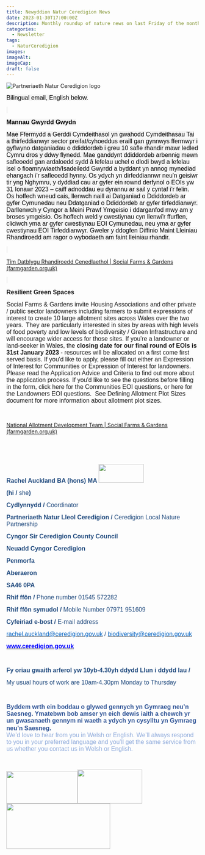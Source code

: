 ```yaml
---
title: Newyddion Natur Ceredigion News
date: 2023-01-30T17:00:00Z
description: Monthly roundup of nature news on last Friday of the month
categories: 
  - Newsletter
tags: 
  - NaturCeredigion
images: 
imageAlt: 
imageCap: 
draft: false
---
```


![Partneriaeth Natur Ceredigion logo](https://res.cloudinary.com/naturceredigion/image/upload/v1720616218/logo-newsletter.png)

<p class=MsoNormal><span class=rynqvb><span style='font-size:12.0pt;font-family:"Arial",sans-serif;color:black;background:whitesmoke'>Bilingual email, English below.<o:p></o:p></span></span></p><p class=MsoNormal><span class=rynqvb><span style='font-size:12.0pt;font-family:"Arial",sans-serif;color:black;background:whitesmoke'><o:p>&nbsp;</o:p></span></span></p><p class=MsoNormal><span class=rynqvb><b><span style='font-size:12.0pt;font-family:"Arial",sans-serif;color:black;background:whitesmoke'>Mannau Gwyrdd Gwydn <o:p></o:p></span></b></span></p><p class=MsoNormal><span class=rynqvb><span style='font-size:12.0pt;font-family:"Arial",sans-serif;color:black;background:whitesmoke'>Mae Ffermydd a Gerddi Cymdeithasol yn gwahodd Cymdeithasau Tai a thirfeddianwyr sector preifat/cyhoeddus eraill gan gynnwys ffermwyr i gyflwyno datganiadau o ddiddordeb i greu 10 safle rhandir mawr ledled Cymru dros y ddwy flynedd.</span></span><span style='font-size:12.0pt;font-family:"Arial",sans-serif;color:black;background:whitesmoke'> <span class=rynqvb>Mae ganddynt ddiddordeb arbennig mewn safleoedd gan ardaloedd sydd â lefelau uchel o dlodi bwyd a lefelau isel o fioamrywiaeth/Isadeiledd Gwyrdd a byddant yn annog mynediad ehangach i’r safleoedd hynny.</span> <span class=rynqvb>Os ydych yn dirfeddiannwr neu’n geisiwr tir yng Nghymru, y dyddiad cau ar gyfer ein rownd derfynol o EOIs yw 31 Ionawr 2023 – caiff adnoddau eu dyrannu ar sail y cyntaf i’r felin.</span> <span class=rynqvb>Os hoffech wneud cais, llenwch naill ai Datganiad o Ddiddordeb ar gyfer Cymunedau neu Ddatganiad o Ddiddordeb ar gyfer tirfeddianwyr.</span> <span class=rynqvb>Darllenwch y Cyngor a Meini Prawf Ymgeisio i ddarganfod mwy am y broses ymgeisio.</span> <span class=rynqvb>Os hoffech weld y cwestiynau cyn llenwi'r ffurflen, cliciwch yma ar gyfer cwestiynau EOI Cymunedau, neu yma ar gyfer cwestiynau EOI Tirfeddianwyr.</span> <span class=rynqvb>Gweler y ddogfen Diffinio Maint Lleiniau Rhandiroedd am ragor o wybodaeth am faint lleiniau rhandir.<o:p></o:p></span></span></p><p class=MsoNormal><span class=rynqvb><span style='font-size:12.0pt;font-family:"Arial",sans-serif;color:black;background:whitesmoke'><o:p>&nbsp;</o:p></span></span></p><p class=MsoNormal><a href="https://www.farmgarden.org.uk/resilient-green-spaces/tim-datblygu-rhandiroedd-cenedlaethol">Tîm Datblygu Rhandiroedd Cenedlaethol | Social Farms &amp; Gardens (farmgarden.org.uk)</a><span class=rynqvb><span style='font-size:12.0pt;font-family:"Arial",sans-serif;color:black;background:whitesmoke'><o:p></o:p></span></span></p><p class=MsoNormal><span class=rynqvb><span style='font-size:12.0pt;font-family:"Arial",sans-serif;color:black;background:whitesmoke'><o:p>&nbsp;</o:p></span></span></p><p class=MsoNormal><b><span style='font-size:12.0pt;font-family:"Arial",sans-serif'>Resilient Green Spaces<o:p></o:p></span></b></p><p class=MsoNormal><span style='font-size:12.0pt;font-family:"Arial",sans-serif'>Social Farms &amp; Gardens invite Housing Associations and other private / public sector landowners including farmers to submit expressions of interest to create 10 large allotment sites across Wales over the two years.  They are particularly interested in sites by areas with high levels of food poverty and low levels of biodiversity / Green Infrastructure and will encourage wider access for those sites. If you’re a landowner or land-seeker in Wales, the <b>closing date for our final round of EOIs is 31st January 2023</b> - resources will be allocated on a first come first served basis. If you'd like to apply, please fill out either an Expression of Interest for Communities or Expression of Interest for landowners. Please read the Application Advice and Criteria to find out more about the application process. If you'd like to see the questions before filling in the form, click here for the Communities EOI questions, or here for the Landowners EOI questions.  See Defining Allotment Plot Sizes document for more information about allotment plot sizes.<o:p></o:p></span></p><p class=MsoNormal><span style='font-size:12.0pt;font-family:"Arial",sans-serif'><o:p>&nbsp;</o:p></span></p><p class=MsoNormal><a href="https://www.farmgarden.org.uk/resilient-green-spaces/national-allotment-development-team">National Allotment Development Team | Social Farms &amp; Gardens (farmgarden.org.uk)</a><span class=rynqvb><span style='font-size:12.0pt;font-family:"Arial",sans-serif;color:black;background:whitesmoke'><o:p></o:p></span></span></p><p class=MsoNormal><span style='font-size:12.0pt;font-family:"Arial",sans-serif'><o:p>&nbsp;</o:p></span></p><p class=MsoNormal><o:p>&nbsp;</o:p></p><p class=MsoNormal><b><span style='font-size:12.0pt;font-family:"Arial",sans-serif;color:#1F497D;mso-fareast-language:EN-GB'>Rachel Auckland BA (hons) MA </span></b><span style='color:#1F497D;mso-fareast-language:EN-GB'><img border=0 width=118 height=49 style='width:1.2291in;height:.5069in' id="Picture_x0020_2" src="https://buttondown-attachments.s3.us-west-2.amazonaws.com/image001.png?AWSAccessKeyId=AKIAJEXF6S6TCOKT7N3Q&Signature=YdoMGEHoVhby7fdH9lxtUzNiHas%3D&Expires=1721913553"></span><b><span style='font-size:12.0pt;font-family:"Arial",sans-serif;color:#1F497D;mso-fareast-language:EN-GB'>&nbsp;&nbsp;&nbsp;&nbsp;&nbsp;&nbsp;&nbsp;</span></b><span style='mso-fareast-language:EN-GB'>&nbsp;</span><b><span style='font-size:12.0pt;font-family:"Arial",sans-serif;color:#1F497D;mso-fareast-language:EN-GB'>&nbsp;&nbsp;&nbsp;&nbsp;&nbsp;&nbsp;&nbsp;&nbsp;&nbsp;&nbsp;&nbsp;&nbsp;&nbsp;&nbsp;&nbsp;&nbsp; </span></b><span style='mso-fareast-language:EN-GB'><o:p></o:p></span></p><p class=MsoNormal><b><span style='font-size:12.0pt;font-family:"Arial",sans-serif;color:#1F497D;mso-fareast-language:EN-GB'>(hi / </span></b><span style='font-size:12.0pt;font-family:"Arial",sans-serif;color:#1F497D;mso-fareast-language:EN-GB'>she<b>)&nbsp;&nbsp;&nbsp;<o:p></o:p></b></span></p><p class=MsoNormal><b><span style='font-size:12.0pt;font-family:"Arial",sans-serif;color:#1F497D;mso-fareast-language:EN-GB'>Cydlynnydd /</span></b><span style='font-size:12.0pt;font-family:"Arial",sans-serif;color:#1F497D;mso-fareast-language:EN-GB'> Coordinator</span><span style='color:#1F497D;mso-fareast-language:EN-GB'><o:p></o:p></span></p><p class=MsoNormal><b><span style='font-size:12.0pt;font-family:"Arial",sans-serif;color:#1F497D;mso-fareast-language:EN-GB'>Partneriaeth Natur Lleol Ceredigion / </span></b><span style='font-size:12.0pt;font-family:"Arial",sans-serif;color:#1F497D;mso-fareast-language:EN-GB'>Ceredigion Local Nature Partnership</span><span style='color:#1F497D;mso-fareast-language:EN-GB'><o:p></o:p></span></p><p class=MsoNormal><b><span style='font-size:12.0pt;font-family:"Arial",sans-serif;color:#1F497D;mso-fareast-language:EN-GB'>Cyngor Sir Ceredigion County Council</span></b><span style='color:#1F497D;mso-fareast-language:EN-GB'><o:p></o:p></span></p><p class=MsoNormal><b><span style='font-size:12.0pt;font-family:"Arial",sans-serif;color:#1F497D;mso-fareast-language:EN-GB'>Neuadd Cyngor Ceredigion</span></b><span style='color:#1F497D;mso-fareast-language:EN-GB'><o:p></o:p></span></p><p class=MsoNormal><b><span style='font-size:12.0pt;font-family:"Arial",sans-serif;color:#1F497D;mso-fareast-language:EN-GB'>Penmorfa</span></b><span style='color:#1F497D;mso-fareast-language:EN-GB'><o:p></o:p></span></p><p class=MsoNormal><b><span style='font-size:12.0pt;font-family:"Arial",sans-serif;color:#1F497D;mso-fareast-language:EN-GB'>Aberaeron</span></b><span style='color:#1F497D;mso-fareast-language:EN-GB'><o:p></o:p></span></p><p class=MsoNormal><b><span style='font-size:12.0pt;font-family:"Arial",sans-serif;color:#1F497D;mso-fareast-language:EN-GB'>SA46 0PA</span></b><span style='color:#1F497D;mso-fareast-language:EN-GB'><o:p></o:p></span></p><p class=MsoNormal><b><span style='font-size:12.0pt;font-family:"Arial",sans-serif;color:#1F497D;mso-fareast-language:EN-GB'>Rhif ffôn / </span></b><span style='font-size:12.0pt;font-family:"Arial",sans-serif;color:#1F497D;mso-fareast-language:EN-GB'>Phone number 01545 572282 </span><span style='color:#1F497D;mso-fareast-language:EN-GB'><o:p></o:p></span></p><p class=MsoNormal><b><span style='font-size:12.0pt;font-family:"Arial",sans-serif;color:#1F497D;mso-fareast-language:EN-GB'>Rhif ffôn symudol / </span></b><span style='font-size:12.0pt;font-family:"Arial",sans-serif;color:#1F497D;mso-fareast-language:EN-GB'>Mobile Number 07971 951609<o:p></o:p></span></p><p class=MsoNormal><b><span style='font-size:12.0pt;font-family:"Arial",sans-serif;color:#1F497D;mso-fareast-language:EN-GB'>Cyfeiriad e-bost / </span></b><span style='font-size:12.0pt;font-family:"Arial",sans-serif;color:#1F497D;mso-fareast-language:EN-GB'>E-mail address <o:p></o:p></span></p><p class=MsoNormal><span style='font-size:12.0pt;font-family:"Arial",sans-serif;color:#1F497D;mso-fareast-language:EN-GB'><a href="mailto:rachel.auckland@ceredigion.gov.uk"><span style='color:#0563C1'>rachel.auckland@ceredigion.gov.uk</span></a> / <a href="mailto:biodiversity@ceredigion.gov.uk"><span style='color:#0563C1'>biodiversity@ceredigion.gov.uk</span></a> </span><span style='color:#1F497D;mso-fareast-language:EN-GB'><o:p></o:p></span></p><p class=MsoNormal><span style='color:#1F497D;mso-fareast-language:EN-GB'><a href="http://www.ceredigion.gov.uk/"><b><span style='font-size:12.0pt;font-family:"Arial",sans-serif;color:blue'>www.ceredigion.gov.uk</span></b></a><o:p></o:p></span></p><p class=MsoNormal><span style='color:#1F497D;mso-fareast-language:EN-GB'><o:p>&nbsp;</o:p></span></p><p class=MsoNormal><b><span style='font-size:12.0pt;font-family:"Arial",sans-serif;color:#1F497D;mso-fareast-language:EN-GB'>Fy oriau gwaith arferol yw 10yb-4.30yh ddydd Llun i ddydd Iau /<o:p></o:p></span></b></p><p class=MsoNormal><span style='font-size:12.0pt;font-family:"Arial",sans-serif;color:#1F497D;mso-fareast-language:EN-GB'>My usual hours of work are 10am-4.30pm Monday to Thursday<o:p></o:p></span></p><p class=MsoNormal><span style='font-size:12.0pt;font-family:"Arial",sans-serif;color:#1F497D;mso-fareast-language:EN-GB'><o:p>&nbsp;</o:p></span></p><p class=MsoNormal><b><span style='font-size:12.0pt;font-family:"Arial",sans-serif;color:#2F5496;mso-fareast-language:EN-GB'>Byddem wrth ein boddau o glywed gennych yn Gymraeg neu’n Saesneg. Ymatebwn bob amser yn eich dewis iaith a chewch yr un gwasanaeth gennym ni waeth a ydych yn cysylltu yn Gymraeg neu’n Saesneg.</span></b><b><span style='font-size:12.0pt;color:#575756;mso-fareast-language:EN-GB'><br></span></b><span style='font-size:12.0pt;font-family:"Arial",sans-serif;color:#8EAADB;mso-fareast-language:EN-GB'>We’d love to hear from you in Welsh or English. We’ll always respond to you in your preferred language and you’ll get the same service from us whether you contact us in Welsh or English.<o:p></o:p></span></p><p class=MsoNormal><span style='color:#1F497D;mso-fareast-language:EN-GB'><o:p>&nbsp;</o:p></span></p><p class=MsoNormal><span style='color:#1F497D;mso-fareast-language:EN-GB'><img border=0 width=186 height=85 style='width:1.9375in;height:.8819in' id="Picture_x0020_3" src="https://buttondown-attachments.s3.us-west-2.amazonaws.com/image002.png?AWSAccessKeyId=AKIAJEXF6S6TCOKT7N3Q&Signature=S2zFNm5P5%2BhbO9az3nPbGlxIkx0%3D&Expires=1721913554"><img border=0 width=170 height=89 style='width:1.7708in;height:.9236in' id="_x0000_i1026" src="https://buttondown-attachments.s3.us-west-2.amazonaws.com/image003.jpg?AWSAccessKeyId=AKIAJEXF6S6TCOKT7N3Q&Signature=i3IWNjXhiQMih9Od2YUrgQGRwog%3D&Expires=1721913554"></span><span style='mso-fareast-language:EN-GB'> <img border=0 width=272 height=119 style='width:2.8333in;height:1.243in' id="Picture_x0020_4" src="https://buttondown-attachments.s3.us-west-2.amazonaws.com/image004.jpg?AWSAccessKeyId=AKIAJEXF6S6TCOKT7N3Q&Signature=GRu5ywrp3t95tnvcNIQsmIgsW5c%3D&Expires=1721913555"><span style='color:#1F497D'><o:p></o:p></span></span></p><p class=MsoNormal><span style='color:#1F497D'><o:p>&nbsp;</o:p></span></p><p class=MsoNormal><o:p>&nbsp;</o:p></p>
